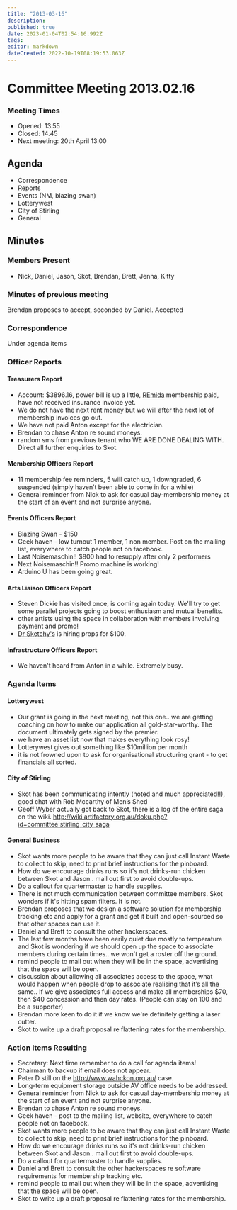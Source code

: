 ```yaml
---
title: "2013-03-16"
description: 
published: true
date: 2023-01-04T02:54:16.992Z
tags: 
editor: markdown
dateCreated: 2022-10-19T08:19:53.063Z
---
```


# Committee Meeting 2013.02.16

### Meeting Times

-   Opened: 13.55
-   Closed: 14.45
-   Next meeting: 20th April 13.00

## Agenda

-   Correspondence
-   Reports
-   Events (NM, blazing swan)
-   Lotterywest
-   City of Stirling
-   General

## Minutes

### Members Present

-   Nick, Daniel, Jason, Skot, Brendan, Brett, Jenna, Kitty

### Minutes of previous meeting

Brendan proposes to accept, seconded by Daniel. Accepted

### Correspondence

Under agenda items

### Officer Reports

#### Treasurers Report

-   Account: \$3896.16, power bill is up a little, [REmida](/REmida) membership paid, have not received insurance invoice yet.
-   We do not have the next rent money but we will after the next lot of membership invoices go out.
-   We have not paid Anton except for the electrician.
-   Brendan to chase Anton re sound moneys.
-   random sms from previous tenant who WE ARE DONE DEALING WITH. Direct all further enquiries to Skot.

#### Membership Officers Report

-   11 membership fee reminders, 5 will catch up, 1 downgraded, 6 suspended (simply haven’t been able to come in for a while)
-   General reminder from Nick to ask for casual day-membership money at the start of an event and not surprise anyone.

#### Events Officers Report

-   Blazing Swan - \$150
-   Geek haven - low turnout 1 member, 1 non member. Post on the mailing list, everywhere to catch people not on facebook.
-   Last Noisemaschin!! \$800 had to resupply after only 2 performers
-   Next Noisemaschin!! Promo machine is working!
-   Arduino U has been going great.

#### Arts Liaison Officers Report

-   Steven Dickie has visited once, is coming again today. We'll try to get some parallel projects going to boost enthusiasm and mutual benefits.
-   other artists using the space in collaboration with members involving payment and promo!
-   [Dr Sketchy's](http://www.drsketchyperth.com.au/) is hiring props for \$100.

#### Infrastructure Officers Report

-   We haven't heard from Anton in a while. Extremely busy.

### Agenda Items

#### Lotterywest

-   Our grant is going in the next meeting, not this one.. we are getting coaching on how to make our application all gold-star-worthy. The document ultimately gets signed by the premier.
-   we have an asset list now that makes everything look rosy!
-   Lotterywest gives out something like \$10million per month
-   it is not frowned upon to ask for organisational structuring grant - to get financials all sorted.

#### City of Stirling

-   Skot has been communicating intently (noted and much appreciated!!), good chat with Rob Mccarthy of Men’s Shed
-   Geoff Wyber actually got back to Skot, there is a log of the entire saga on the wiki. <http://wiki.artifactory.org.au/doku.php?id=committee:stirling_city_saga>

#### General Business

-   Skot wants more people to be aware that they can just call Instant Waste to collect to skip, need to print brief instructions for the pinboard.
-   How do we encourage drinks runs so it's not drinks-run chicken between Skot and Jason.. mail out first to avoid double-ups.
-   Do a callout for quartermaster to handle supplies.
-   There is not much communication between committee members. Skot wonders if it's hitting spam filters. It is not.
-   Brendan proposes that we design a software solution for membership tracking etc and apply for a grant and get it built and open-sourced so that other spaces can use it.
-   Daniel and Brett to consult the other hackerspaces.
-   The last few months have been eerily quiet due mostly to temperature and Skot is wondering if we should open up the space to associate members during certain times.. we won't get a roster off the ground.
-   remind people to mail out when they will be in the space, advertising that the space will be open.
-   discussion about allowing all associates access to the space, what would happen when people drop to associate realising that it’s all the same.. If we give associates full access and make all memberships \$70, then \$40 concession and then day rates. (People can stay on 100 and be a supporter)
-   Brendan more keen to do it if we know we're definitely getting a laser cutter.
-   Skot to write up a draft proposal re flattening rates for the membership.

### Action Items Resulting

-   Secretary: Next time remember to do a call for agenda items!
-   Chairman to backup if email does not appear.
-   Peter D still on the <http://www.wahckon.org.au/> case.
-   Long-term equipment storage outside AV office needs to be addressed.
-   General reminder from Nick to ask for casual day-membership money at the start of an event and not surprise anyone.
-   Brendan to chase Anton re sound moneys.
-   Geek haven - post to the mailing list, website, everywhere to catch people not on facebook.
-   Skot wants more people to be aware that they can just call Instant Waste to collect to skip, need to print brief instructions for the pinboard.
-   How do we encourage drinks runs so it's not drinks-run chicken between Skot and Jason.. mail out first to avoid double-ups.
-   Do a callout for quartermaster to handle supplies.
-   Daniel and Brett to consult the other hackerspaces re software requirements for membership tracking etc.
-   remind people to mail out when they will be in the space, advertising that the space will be open.
-   Skot to write up a draft proposal re flattening rates for the membership.
